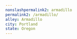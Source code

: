 ```yaml
---
﻿nonslashpermalink2: armadillo
permalink2: /armadillo/
alley: Armadillo
city: Portland
state: Oregon
---
```

